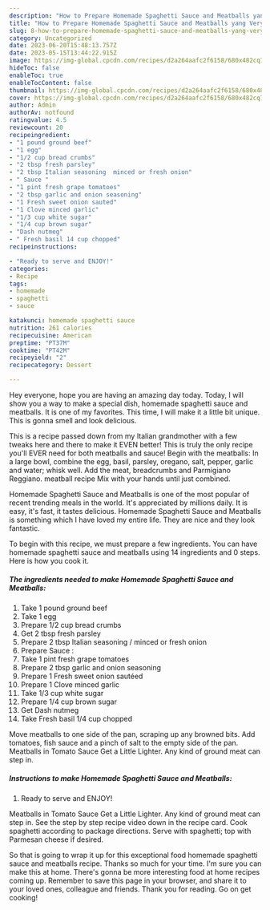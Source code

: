 ```yaml
---
description: "How to Prepare Homemade Spaghetti Sauce and Meatballs yang Very Delicious}"
title: "How to Prepare Homemade Spaghetti Sauce and Meatballs yang Very Delicious}"
slug: 8-how-to-prepare-homemade-spaghetti-sauce-and-meatballs-yang-very-delicious
category: Uncategorized
date: 2023-06-20T15:48:13.757Z
date: 2023-05-15T13:44:22.915Z
image: https://img-global.cpcdn.com/recipes/d2a264aafc2f6158/680x482cq70/homemade-spaghetti-sauce-and-meatballs-recipe-main-photo.jpg
hideToc: false
enableToc: true
enableTocContent: false
thumbnail: https://img-global.cpcdn.com/recipes/d2a264aafc2f6158/680x482cq70/homemade-spaghetti-sauce-and-meatballs-recipe-main-photo.jpg
cover: https://img-global.cpcdn.com/recipes/d2a264aafc2f6158/680x482cq70/homemade-spaghetti-sauce-and-meatballs-recipe-main-photo.jpg
author: Admin
authorAv: notfound
ratingvalue: 4.5
reviewcount: 20
recipeingredient:
- "1 pound ground beef"
- "1 egg"
- "1/2 cup bread crumbs"
- "2 tbsp fresh parsley"
- "2 tbsp Italian seasoning  minced or fresh onion"
- " Sauce "
- "1 pint fresh grape tomatoes"
- "2 tbsp garlic and onion seasoning"
- "1 Fresh sweet onion sauted"
- "1 Clove minced garlic"
- "1/3 cup white sugar"
- "1/4 cup brown sugar"
- "Dash nutmeg"
- " Fresh basil 14 cup chopped"
recipeinstructions:

- "Ready to serve and ENJOY!"
categories:
- Recipe
tags:
- homemade
- spaghetti
- sauce

katakunci: homemade spaghetti sauce 
nutrition: 261 calories
recipecuisine: American
preptime: "PT37M"
cooktime: "PT42M"
recipeyield: "2"
recipecategory: Dessert

---
```



Hey everyone, hope you are having an amazing day today. Today, I will show you a way to make a special dish, homemade spaghetti sauce and meatballs. It is one of my favorites. This time, I will make it a little bit unique. This is gonna smell and look delicious.

This is a recipe passed down from my Italian grandmother with a few tweaks here and there to make it EVEN better! This is truly the only recipe you&#39;ll EVER need for both meatballs and sauce! Begin with the meatballs: In a large bowl, combine the egg, basil, parsley, oregano, salt, pepper, garlic and water; whisk well. Add the meat, breadcrumbs and Parmigiano Reggiano. meatball recipe Mix with your hands until just combined.

Homemade Spaghetti Sauce and Meatballs is one of the most popular of recent trending meals in the world. It's appreciated by millions daily. It is easy, it's fast, it tastes delicious. Homemade Spaghetti Sauce and Meatballs is something which I have loved my entire life. They are nice and they look fantastic.


To begin with this recipe, we must prepare a few ingredients. You can have homemade spaghetti sauce and meatballs using 14 ingredients and 0 steps. Here is how you cook it.

<!--inarticleads1-->

##### The ingredients needed to make Homemade Spaghetti Sauce and Meatballs:

1. Take 1 pound ground beef
1. Take 1 egg
1. Prepare 1/2 cup bread crumbs
1. Get 2 tbsp fresh parsley
1. Prepare 2 tbsp Italian seasoning / minced or fresh onion
1. Prepare  Sauce :
1. Take 1 pint fresh grape tomatoes
1. Prepare 2 tbsp garlic and onion seasoning
1. Prepare 1 Fresh sweet onion sautéed
1. Prepare 1 Clove minced garlic
1. Take 1/3 cup white sugar
1. Prepare 1/4 cup brown sugar
1. Get Dash nutmeg
1. Take  Fresh basil 1/4 cup chopped


Move meatballs to one side of the pan, scraping up any browned bits. Add tomatoes, fish sauce and a pinch of salt to the empty side of the pan. Meatballs in Tomato Sauce Get a Little Lighter. Any kind of ground meat can step in. 

<!--inarticleads2-->

##### Instructions to make Homemade Spaghetti Sauce and Meatballs:


1. Ready to serve and ENJOY!

Meatballs in Tomato Sauce Get a Little Lighter. Any kind of ground meat can step in. See the step by step recipe video down in the recipe card. Cook spaghetti according to package directions. Serve with spaghetti; top with Parmesan cheese if desired. 

So that is going to wrap it up for this exceptional food homemade spaghetti sauce and meatballs recipe. Thanks so much for your time. I'm sure you can make this at home. There's gonna be more interesting food at home recipes coming up. Remember to save this page in your browser, and share it to your loved ones, colleague and friends. Thank you for reading. Go on get cooking!
